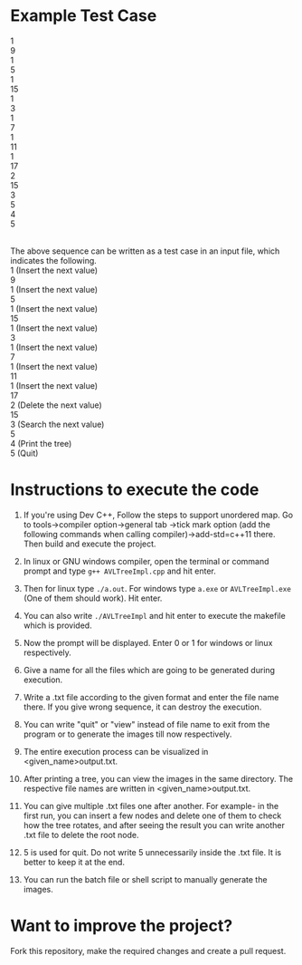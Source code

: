 # Example Test Case

1 <br>
9 <br>
1 <br>
5 <br>
1 <br>
15 <br>
1 <br>
3 <br>
1 <br>
7 <br>
1 <br>
11 <br>
1 <br>
17 <br>
2 <br>
15 <br>
3 <br>
5 <br>
4 <br>
5 <br><br>

The above sequence can be written as a test case in an input file, which indicates the following. <br>
1 (Insert the next value) <br>
9 <br>
1 (Insert the next value) <br>
5 <br>
1 (Insert the next value) <br>
15 <br>
1 (Insert the next value) <br>
3 <br>
1 (Insert the next value) <br>
7 <br>
1 (Insert the next value) <br>
11 <br>
1 (Insert the next value) <br>
17 <br>
2 (Delete the next value) <br>
15 <br>
3 (Search the next value) <br>
5 <br>
4 (Print the tree) <br>
5 (Quit) <br>

# Instructions to execute the code

1. If you're using Dev C++, Follow the steps to support unordered map. Go to tools->compiler option->general tab ->tick mark option (add the following commands when calling compiler)->add-std=c++11 there. Then build and execute the project.

2. In linux or GNU windows compiler, open the terminal or command prompt and type ```g++ AVLTreeImpl.cpp``` and hit enter.

3. Then for linux type ```./a.out```. For windows type ```a.exe``` or ```AVLTreeImpl.exe``` (One of them should work). Hit enter.

4. You can also write ```./AVLTreeImpl``` and hit enter to execute the makefile which is provided.

5. Now the prompt will be displayed. Enter 0 or 1 for windows or linux respectively.

6. Give a name for all the files which are going to be generated during execution.

7. Write a .txt file according to the given format and enter the file name there. If you give wrong sequence, it can destroy the execution.

8. You can write "quit" or "view" instead of file name to exit from the program or to generate the images till now respectively.

9. The entire execution process can be visualized in \<given_name\>output.txt.

10. After printing a tree, you can view the images in the same directory. The respective file names
are written in \<given_name\>output.txt.

11. You can give multiple .txt files one after another. For example- in the first run, you can insert a
few nodes and delete one of them to check how the tree rotates, and after seeing the result you can write another .txt file to delete the root node.

12. 5 is used for quit. Do not write 5 unnecessarily inside the .txt file. It is better to keep it at the end.

13. You can run the batch file or shell script to manually generate the images.

# Want to improve the project?

Fork this repository, make the required changes and create a pull request.